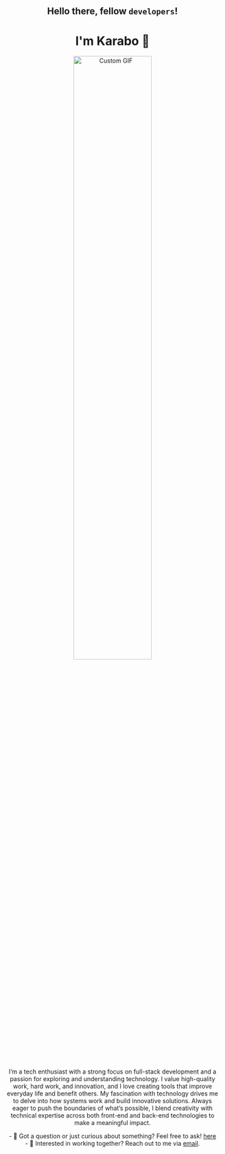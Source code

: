 <div align="center">
  <h2>Hello there, fellow <code>developers</code>!</h2>
  <h1>I'm Karabo 👋</h1>
</div>

<div align="center">
  <img src="https://github.com/Karabosithole/Karabosithole/blob/main/asset/ezgif.com-video-to-gif-converter.gif" 
       alt="Custom GIF" 
       style="max-width: 80%; height: auto; width: 60%;" />
</div>

<div align="center">
  <p>
   I’m a tech enthusiast with a strong focus on full-stack development and a passion for exploring and understanding technology. I value high-quality work, hard work, and innovation, and I love creating tools that improve everyday life and benefit others. My fascination with technology drives me to delve into how systems work and build innovative solutions. Always eager to push the boundaries of what’s possible, I blend creativity with technical expertise across both front-end and back-end technologies to make a meaningful impact.
  </p>

  <p>
    - 💬 Got a question or just curious about something? Feel free to ask! <a href="https://github.com/Karabosithole/Karabosithole/issues">here</a><br>
    - 💼 Interested in working together? Reach out to me via <a href="mailto:sitholekarabo0@gmail.com">email</a>.
  </p>
</div>
